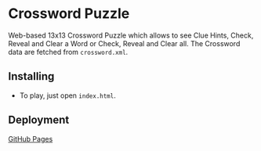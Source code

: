 # Crossword Puzzle

Web-based 13x13 Crossword Puzzle which allows to see Clue Hints, Check, Reveal and Clear a Word or Check, Reveal and Clear all. The Crossword data are fetched from ```crossword.xml```. 

## Installing

* To play, just open ```index.html```.

## Deployment

[GitHub Pages](https://suman2799.github.io/Crossword-/)
